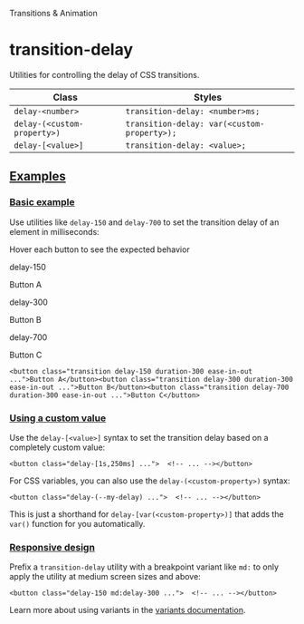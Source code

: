 Transitions & Animation

# transition-delay

Utilities for controlling the delay of CSS transitions.

| Class                       | Styles                                      |
| --------------------------- | ------------------------------------------- |
| `delay-<number>`            | `transition-delay: <number>ms;`             |
| `delay-(<custom-property>)` | `transition-delay: var(<custom-property>);` |
| `delay-[<value>]`           | `transition-delay: <value>;`                |

## [Examples](#examples)

### [Basic example](#basic-example)

Use utilities like `delay-150` and `delay-700` to set the transition delay of an element in milliseconds:

Hover each button to see the expected behavior

delay-150

Button A

delay-300

Button B

delay-700

Button C

```
<button class="transition delay-150 duration-300 ease-in-out ...">Button A</button><button class="transition delay-300 duration-300 ease-in-out ...">Button B</button><button class="transition delay-700 duration-300 ease-in-out ...">Button C</button>
```

### [Using a custom value](#using-a-custom-value)

Use the `delay-[<value>]` syntax to set the transition delay based on a completely custom value:

```
<button class="delay-[1s,250ms] ...">  <!-- ... --></button>
```

For CSS variables, you can also use the `delay-(<custom-property>)` syntax:

```
<button class="delay-(--my-delay) ...">  <!-- ... --></button>
```

This is just a shorthand for `delay-[var(<custom-property>)]` that adds the `var()` function for you automatically.

### [Responsive design](#responsive-design)

Prefix a `transition-delay` utility with a breakpoint variant like `md:` to only apply the utility at medium screen sizes and above:

```
<button class="delay-150 md:delay-300 ...">  <!-- ... --></button>
```

Learn more about using variants in the [variants documentation](/docs/hover-focus-and-other-states).
